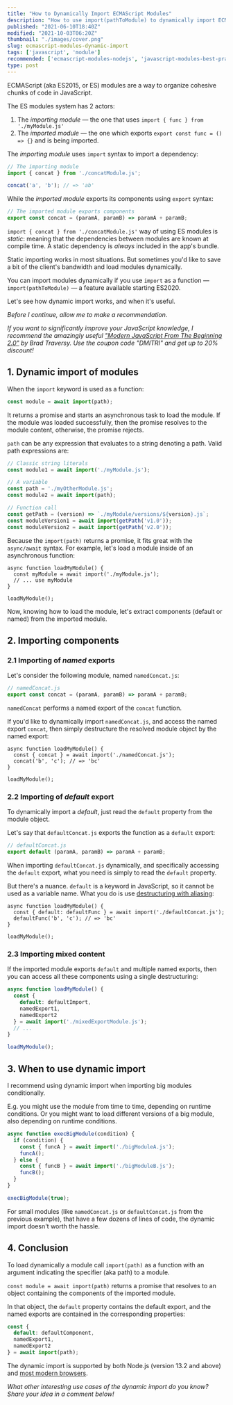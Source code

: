 ```yaml
---
title: "How to Dynamically Import ECMAScript Modules"
description: "How to use import(pathToModule) to dynamically import ECMAScript modules in JavaScript."  
published: "2021-06-10T18:40Z"
modified: "2021-10-03T06:20Z"
thumbnail: "./images/cover.png"
slug: ecmascript-modules-dynamic-import
tags: ['javascript', 'module']
recommended: ['ecmascript-modules-nodejs', 'javascript-modules-best-practices']
type: post
---
```


ECMAScript (aka ES2015, or ES) modules are a way to organize cohesive chunks of code in JavaScript.  

The ES modules system has 2 actors:  

1. The *importing module* &mdash; the one that uses `import { func } from './myModule.js'`
2. The *imported module* &mdash; the one which exports `export const func = () => {}` and is being imported.   

The *importing module* uses `import` syntax to import a dependency:

```javascript
// The importing module
import { concat } from './concatModule.js';

concat('a', 'b'); // => 'ab'
```

While the *imported module* exports its components using `export` syntax:

```javascript
// The imported module exports components
export const concat = (paramA, paramB) => paramA + paramB;
```

`import { concat } from './concatModule.js'` way of using ES modules is *static*: meaning that the dependencies between modules are known at compile time. A static dependency is *always* included in the app's bundle.  

Static importing works in most situations. But sometimes you'd like to save a bit of the client's bandwidth and load modules dynamically.  

You can import modules dynamically if you use `import` as a function &mdash; `import(pathToModule)` &mdash; a feature available starting ES2020.  

Let's see how dynamic import works, and when it's useful.  

*Before I continue, allow me to make a recommendation.* 

*If you want to significantly improve your JavaScript knowledge, I recommend the amazingly useful ["Modern JavaScript From The Beginning 2.0"](https://www.traversymedia.com/a/2147528886/FqXWyazh) by Brad Traversy. Use the coupon code "DMITRI" and get up to 20% discount!*

## 1. Dynamic import of modules

When the `import` keyword is used as a function:

```javascript
const module = await import(path);
```

It returns a promise and starts an asynchronous task to load the module. If the module was loaded successfully, then the promise resolves to the module content, otherwise, the promise rejects.   

`path` can be any expression that evaluates to a string denoting a path. Valid path expressions are:

```javascript
// Classic string literals
const module1 = await import('./myModule.js');

// A variable
const path = './myOtherModule.js';
const module2 = await import(path);

// Function call
const getPath = (version) => `./myModule/versions/${version}.js`;
const moduleVersion1 = await import(getPath('v1.0'));
const moduleVersion2 = await import(getPath('v2.0'));
```

Because the `import(path)` returns a promise, it fits great with the `async/await` syntax. For example, let's load a module inside of an asynchronous function:

```javascript{1}
async function loadMyModule() {
  const myModule = await import('./myModule.js');
  // ... use myModule
}

loadMyModule();
```

Now, knowing how to load the module, let's extract components (default or named) from the imported module.  

## 2. Importing components

### 2.1 Importing of *named* exports

Let's consider the following module, named `namedConcat.js`:

```javascript
// namedConcat.js
export const concat = (paramA, paramB) => paramA + paramB;
```

`namedConcat` performs a named export of the `concat` function.  

If you'd like to dynamically import `namedConcat.js`, and access the named export `concat`, then simply destructure the resolved module object by the named export:

```javascript{1}
async function loadMyModule() {
  const { concat } = await import('./namedConcat.js');
  concat('b', 'c'); // => 'bc'
}

loadMyModule();
```

### 2.2 Importing of *default* export

To dynamically import a *default*, just read the `default` property from the module object.  

Let's say that `defaultConcat.js` exports the function as a `default` export:

```javascript
// defaultConcat.js
export default (paramA, paramB) => paramA + paramB;
```

When importing `defaultConcat.js` dynamically, and specifically accessing the `default` export, what you need is simply to read the `default` property. 

But there's a nuance. `default` is a keyword in JavaScript, so it cannot be used as a variable name. What you do is use [destructuring with aliasing](/javascript-object-destructuring/#5-aliases):

```javascript{1}
async function loadMyModule() {
  const { default: defaultFunc } = await import('./defaultConcat.js');
  defaultFunc('b', 'c'); // => 'bc'
}

loadMyModule();
```

### 2.3 Importing mixed content

If the imported module exports `default` and multiple named exports, then you can access all these components using a single destructuring:

```javascript
async function loadMyModule() {
  const { 
    default: defaultImport,
    namedExport1,
    namedExport2
  } = await import('./mixedExportModule.js');
  // ...
}

loadMyModule();
```

## 3. When to use dynamic import

I recommend using dynamic import when importing big modules conditionally.  

E.g. you might use the module from time to time, depending on runtime conditions. Or you might want to load different versions of a big module, also depending on runtime conditions.  

```javascript
async function execBigModule(condition) {
  if (condition) {
    const { funcA } = await import('./bigModuleA.js');
    funcA();
  } else {
    const { funcB } = await import('./bigModuleB.js');
    funcB();
  }
}

execBigModule(true);
```

For small modules (like `namedConcat.js` or `defaultConcat.js` from the previous example), that have a few dozens of lines of code, the dynamic import doesn't worth the hassle.  

## 4. Conclusion

To load dynamically a module call `import(path)` as a function with an argument indicating the specifier (aka path) to a module.  

`const module = await import(path)` returns a promise that resolves to an object containing the components of the imported module. 

In that object, the `default` property contains the default export, and the named exports are contained in the corresponding properties:

```javascript
const { 
  default: defaultComponent, 
  namedExport1,
  namedExport2
} = await import(path);
```

The dynamic import is supported by both Node.js (version 13.2 and above) and [most modern browsers](https://caniuse.com/es6-module-dynamic-import).  

*What other interesting use cases of the dynamic import do you know? Share your idea in a comment below!*